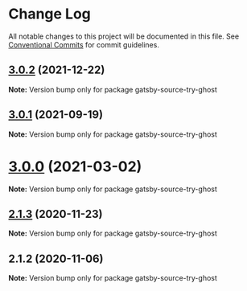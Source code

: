 # Change Log

All notable changes to this project will be documented in this file.
See [Conventional Commits](https://conventionalcommits.org) for commit guidelines.

## [3.0.2](https://github.com/styxlab/gatsby-theme-try-ghost/compare/gatsby-source-try-ghost@3.0.1...gatsby-source-try-ghost@3.0.2) (2021-12-22)

**Note:** Version bump only for package gatsby-source-try-ghost





## [3.0.1](https://github.com/styxlab/gatsby-theme-try-ghost/compare/gatsby-source-try-ghost@3.0.0...gatsby-source-try-ghost@3.0.1) (2021-09-19)

**Note:** Version bump only for package gatsby-source-try-ghost





# [3.0.0](https://github.com/styxlab/gatsby-theme-try-ghost/compare/gatsby-source-try-ghost@2.1.3...gatsby-source-try-ghost@3.0.0) (2021-03-02)

**Note:** Version bump only for package gatsby-source-try-ghost





## [2.1.3](https://github.com/styxlab/gatsby-theme-try-ghost/compare/gatsby-source-try-ghost@2.1.2...gatsby-source-try-ghost@2.1.3) (2020-11-23)

**Note:** Version bump only for package gatsby-source-try-ghost





## 2.1.2 (2020-11-06)

**Note:** Version bump only for package gatsby-source-try-ghost
